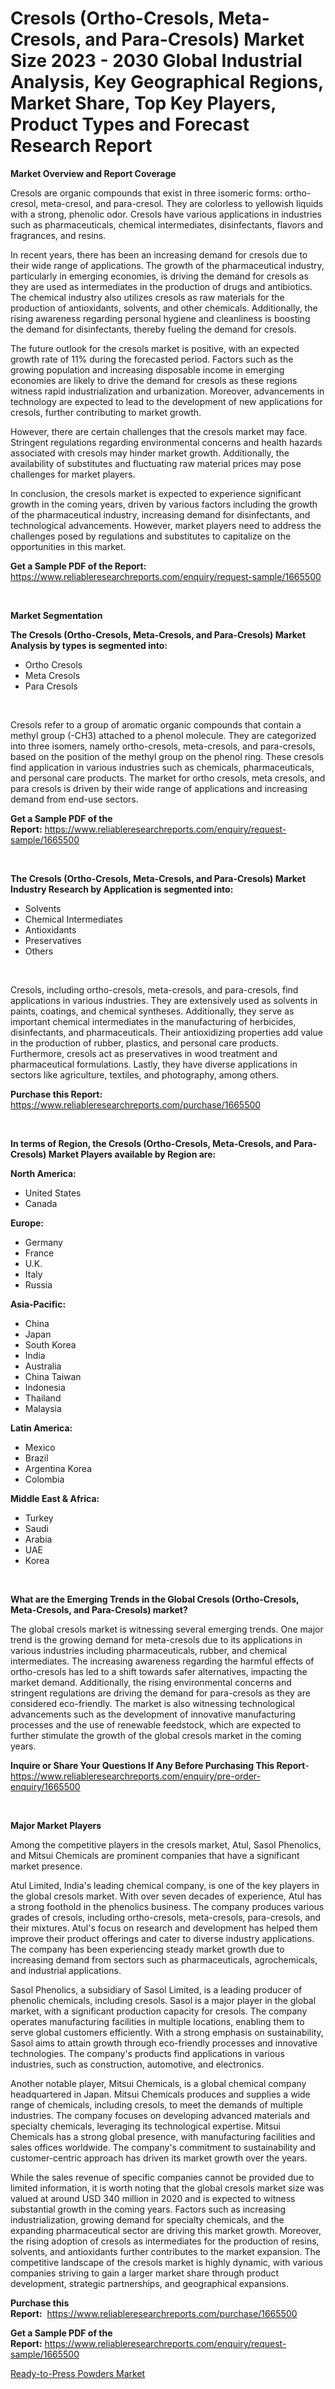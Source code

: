 <p><h1>Cresols (Ortho-Cresols, Meta-Cresols, and Para-Cresols) Market Size 2023 - 2030 Global Industrial Analysis, Key Geographical Regions, Market Share, Top Key Players, Product Types and Forecast Research Report</h1></p><p><strong>Market Overview and Report Coverage</strong></p>
<p><p>Cresols are organic compounds that exist in three isomeric forms: ortho-cresol, meta-cresol, and para-cresol. They are colorless to yellowish liquids with a strong, phenolic odor. Cresols have various applications in industries such as pharmaceuticals, chemical intermediates, disinfectants, flavors and fragrances, and resins.</p><p>In recent years, there has been an increasing demand for cresols due to their wide range of applications. The growth of the pharmaceutical industry, particularly in emerging economies, is driving the demand for cresols as they are used as intermediates in the production of drugs and antibiotics. The chemical industry also utilizes cresols as raw materials for the production of antioxidants, solvents, and other chemicals. Additionally, the rising awareness regarding personal hygiene and cleanliness is boosting the demand for disinfectants, thereby fueling the demand for cresols.</p><p>The future outlook for the cresols market is positive, with an expected growth rate of 11% during the forecasted period. Factors such as the growing population and increasing disposable income in emerging economies are likely to drive the demand for cresols as these regions witness rapid industrialization and urbanization. Moreover, advancements in technology are expected to lead to the development of new applications for cresols, further contributing to market growth.</p><p>However, there are certain challenges that the cresols market may face. Stringent regulations regarding environmental concerns and health hazards associated with cresols may hinder market growth. Additionally, the availability of substitutes and fluctuating raw material prices may pose challenges for market players.</p><p>In conclusion, the cresols market is expected to experience significant growth in the coming years, driven by various factors including the growth of the pharmaceutical industry, increasing demand for disinfectants, and technological advancements. However, market players need to address the challenges posed by regulations and substitutes to capitalize on the opportunities in this market.</p></p>
<p><strong>Get a Sample PDF of the Report:</strong> <a href="https://www.reliableresearchreports.com/enquiry/request-sample/1665500">https://www.reliableresearchreports.com/enquiry/request-sample/1665500</a></p>
<p>&nbsp;</p>
<p><strong>Market Segmentation</strong></p>
<p><strong>The Cresols (Ortho-Cresols, Meta-Cresols, and Para-Cresols) Market Analysis by types is segmented into:</strong></p>
<p><ul><li>Ortho Cresols</li><li>Meta Cresols</li><li>Para Cresols</li></ul></p>
<p>&nbsp;</p>
<p><p>Cresols refer to a group of aromatic organic compounds that contain a methyl group (-CH3) attached to a phenol molecule. They are categorized into three isomers, namely ortho-cresols, meta-cresols, and para-cresols, based on the position of the methyl group on the phenol ring. These cresols find application in various industries such as chemicals, pharmaceuticals, and personal care products. The market for ortho cresols, meta cresols, and para cresols is driven by their wide range of applications and increasing demand from end-use sectors.</p></p>
<p><strong>Get a Sample PDF of the Report:</strong>&nbsp;<a href="https://www.reliableresearchreports.com/enquiry/request-sample/1665500">https://www.reliableresearchreports.com/enquiry/request-sample/1665500</a></p>
<p>&nbsp;</p>
<p><strong>The Cresols (Ortho-Cresols, Meta-Cresols, and Para-Cresols) Market Industry Research by Application is segmented into:</strong></p>
<p><ul><li>Solvents</li><li>Chemical Intermediates</li><li>Antioxidants</li><li>Preservatives</li><li>Others</li></ul></p>
<p>&nbsp;</p>
<p><p>Cresols, including ortho-cresols, meta-cresols, and para-cresols, find applications in various industries. They are extensively used as solvents in paints, coatings, and chemical syntheses. Additionally, they serve as important chemical intermediates in the manufacturing of herbicides, disinfectants, and pharmaceuticals. Their antioxidizing properties add value in the production of rubber, plastics, and personal care products. Furthermore, cresols act as preservatives in wood treatment and pharmaceutical formulations. Lastly, they have diverse applications in sectors like agriculture, textiles, and photography, among others.</p></p>
<p><strong>Purchase this Report:</strong>&nbsp; <a href="https://www.reliableresearchreports.com/purchase/1665500">https://www.reliableresearchreports.com/purchase/1665500</a></p>
<p>&nbsp;</p>
<p><strong>In terms of Region, the Cresols (Ortho-Cresols, Meta-Cresols, and Para-Cresols) Market Players available by Region are:</strong></p>
<p>
    <p> <strong> North America: </strong>
        <ul>
            <li>United States</li>
            <li>Canada</li>
        </ul>
        </p> 
    <p> <strong> Europe: </strong>
        <ul>
            <li>Germany</li>
            <li>France</li>
            <li>U.K.</li>
            <li>Italy</li>
            <li>Russia</li>
        </ul>
        </p> 
    <p> <strong> Asia-Pacific: </strong>
        <ul>
            <li>China</li>
            <li>Japan</li>
            <li>South Korea</li>
            <li>India</li>
            <li>Australia</li>
            <li>China Taiwan</li>
            <li>Indonesia</li>
            <li>Thailand</li>
            <li>Malaysia</li>
        </ul>
        </p> 
    <p> <strong> Latin America: </strong>
        <ul>
            <li>Mexico</li>
            <li>Brazil</li>
            <li>Argentina Korea</li>
            <li>Colombia</li>
        </ul>
        </p> 
    <p> <strong> Middle East & Africa: </strong>
        <ul>
            <li>Turkey</li>
            <li>Saudi</li>
            <li>Arabia</li>
            <li>UAE</li>
            <li>Korea</li>
        </ul>
    </p>
    </p>
<p>&nbsp;</p>
<p><strong>What are the Emerging Trends in the Global Cresols (Ortho-Cresols, Meta-Cresols, and Para-Cresols) market?</strong></p>
<p><p>The global cresols market is witnessing several emerging trends. One major trend is the growing demand for meta-cresols due to its applications in various industries including pharmaceuticals, rubber, and chemical intermediates. The increasing awareness regarding the harmful effects of ortho-cresols has led to a shift towards safer alternatives, impacting the market demand. Additionally, the rising environmental concerns and stringent regulations are driving the demand for para-cresols as they are considered eco-friendly. The market is also witnessing technological advancements such as the development of innovative manufacturing processes and the use of renewable feedstock, which are expected to further stimulate the growth of the global cresols market in the coming years.</p></p>
<p><strong>Inquire or Share Your Questions If Any Before Purchasing This Report</strong>- <a href="https://www.reliableresearchreports.com/enquiry/pre-order-enquiry/1665500">https://www.reliableresearchreports.com/enquiry/pre-order-enquiry/1665500</a></p>
<p>&nbsp;</p>
<p><strong>Major Market Players</strong></p>
<p><p>Among the competitive players in the cresols market, Atul, Sasol Phenolics, and Mitsui Chemicals are prominent companies that have a significant market presence.</p><p>Atul Limited, India's leading chemical company, is one of the key players in the global cresols market. With over seven decades of experience, Atul has a strong foothold in the phenolics business. The company produces various grades of cresols, including ortho-cresols, meta-cresols, para-cresols, and their mixtures. Atul's focus on research and development has helped them improve their product offerings and cater to diverse industry applications. The company has been experiencing steady market growth due to increasing demand from sectors such as pharmaceuticals, agrochemicals, and industrial applications.</p><p>Sasol Phenolics, a subsidiary of Sasol Limited, is a leading producer of phenolic chemicals, including cresols. Sasol is a major player in the global market, with a significant production capacity for cresols. The company operates manufacturing facilities in multiple locations, enabling them to serve global customers efficiently. With a strong emphasis on sustainability, Sasol aims to attain growth through eco-friendly processes and innovative technologies. The company's products find applications in various industries, such as construction, automotive, and electronics.</p><p>Another notable player, Mitsui Chemicals, is a global chemical company headquartered in Japan. Mitsui Chemicals produces and supplies a wide range of chemicals, including cresols, to meet the demands of multiple industries. The company focuses on developing advanced materials and specialty chemicals, leveraging its technological expertise. Mitsui Chemicals has a strong global presence, with manufacturing facilities and sales offices worldwide. The company's commitment to sustainability and customer-centric approach has driven its market growth over the years.</p><p>While the sales revenue of specific companies cannot be provided due to limited information, it is worth noting that the global cresols market size was valued at around USD 340 million in 2020 and is expected to witness substantial growth in the coming years. Factors such as increasing industrialization, growing demand for specialty chemicals, and the expanding pharmaceutical sector are driving this market growth. Moreover, the rising adoption of cresols as intermediates for the production of resins, solvents, and antioxidants further contributes to the market expansion. The competitive landscape of the cresols market is highly dynamic, with various companies striving to gain a larger market share through product development, strategic partnerships, and geographical expansions.</p></p>
<p><strong>Purchase this Report:</strong>&nbsp;&nbsp;<a href="https://www.reliableresearchreports.com/purchase/1665500">https://www.reliableresearchreports.com/purchase/1665500</a></p>
<p></p>
<p><strong>Get a Sample PDF of the Report:</strong>&nbsp;<a href="https://www.reliableresearchreports.com/enquiry/request-sample/1665500">https://www.reliableresearchreports.com/enquiry/request-sample/1665500</a></p>
<p><p><a href="https://github.com/GroverBarry/Market-Research-Report-List-2/blob/main/ready-to-press-powders-market.md">Ready-to-Press Powders Market</a></p></p>